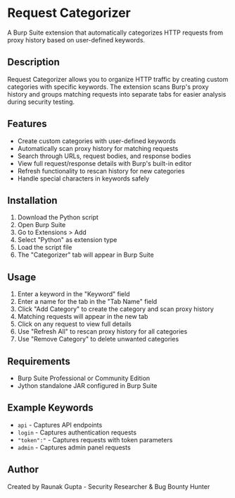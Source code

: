 # Request Categorizer

A Burp Suite extension that automatically categorizes HTTP requests from proxy history based on user-defined keywords.

## Description

Request Categorizer allows you to organize HTTP traffic by creating custom categories with specific keywords. The extension scans Burp's proxy history and groups matching requests into separate tabs for easier analysis during security testing.

## Features

- Create custom categories with user-defined keywords
- Automatically scan proxy history for matching requests
- Search through URLs, request bodies, and response bodies
- View full request/response details with Burp's built-in editor
- Refresh functionality to rescan history for new categories
- Handle special characters in keywords safely

## Installation

1. Download the Python script
2. Open Burp Suite
3. Go to Extensions > Add
4. Select "Python" as extension type
5. Load the script file
6. The "Categorizer" tab will appear in Burp Suite

## Usage

1. Enter a keyword in the "Keyword" field
2. Enter a name for the tab in the "Tab Name" field
3. Click "Add Category" to create the category and scan proxy history
4. Matching requests will appear in the new tab
5. Click on any request to view full details
6. Use "Refresh All" to rescan proxy history for all categories
7. Use "Remove Category" to delete unwanted categories

## Requirements

- Burp Suite Professional or Community Edition
- Jython standalone JAR configured in Burp Suite

## Example Keywords

- `api` - Captures API endpoints
- `login` - Captures authentication requests  
- `"token":"` - Captures requests with token parameters
- `admin` - Captures admin panel requests

## Author

Created by Raunak Gupta - Security Researcher & Bug Bounty Hunter
